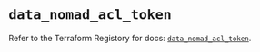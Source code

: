 # `data_nomad_acl_token`

Refer to the Terraform Registory for docs: [`data_nomad_acl_token`](https://registry.terraform.io/providers/hashicorp/nomad/2.0.0/docs/data-sources/acl_token).
